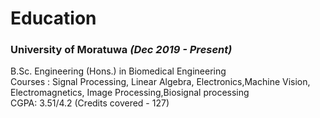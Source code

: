 # Education

### University of Moratuwa   _(Dec 2019 - Present)_
B.Sc. Engineering (Hons.) in Biomedical Engineering\
Courses : Signal Processing, Linear Algebra, Electronics,Machine Vision, Electromagnetics, Image Processing,Biosignal processing\
CGPA: 3.51/4.2 (Credits covered - 127)
